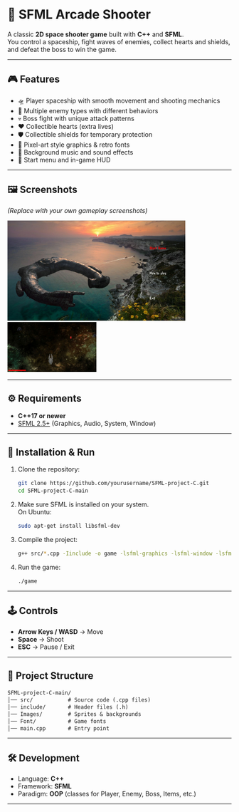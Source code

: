 # 🚀 SFML Arcade Shooter

A classic **2D space shooter game** built with **C++** and **SFML**.  
You control a spaceship, fight waves of enemies, collect hearts and shields, and defeat the boss to win the game.  

---

## 🎮 Features
- 🛸 Player spaceship with smooth movement and shooting mechanics  
- 👾 Multiple enemy types with different behaviors  
- 💀 Boss fight with unique attack patterns  
- ❤️ Collectible hearts (extra lives)  
- 🛡️ Collectible shields for temporary protection  
- 🎨 Pixel-art style graphics & retro fonts  
- 🎵 Background music and sound effects  
- 📜 Start menu and in-game HUD  

---

## 🖼️ Screenshots
*(Replace with your own gameplay screenshots)*  

<img src="Images/main.jpg" width="400">  
<img src="Images/game.jpg" width="200">  

---

## ⚙️ Requirements
- **C++17 or newer**  
- [SFML 2.5+](https://www.sfml-dev.org/download.php) (Graphics, Audio, System, Window)  

---

## 🔧 Installation & Run
1. Clone the repository:
   ```bash
   git clone https://github.com/yourusername/SFML-project-C.git
   cd SFML-project-C-main
   ```
2. Make sure SFML is installed on your system.  
   On Ubuntu:
   ```bash
   sudo apt-get install libsfml-dev
   ```
3. Compile the project:
   ```bash
   g++ src/*.cpp -Iinclude -o game -lsfml-graphics -lsfml-window -lsfml-system -lsfml-audio
   ```
4. Run the game:
   ```bash
   ./game
   ```

---

## 🕹️ Controls
- **Arrow Keys / WASD** → Move  
- **Space** → Shoot  
- **ESC** → Pause / Exit  

---

## 📂 Project Structure
```
SFML-project-C-main/
│── src/           # Source code (.cpp files)
│── include/       # Header files (.h)
│── Images/        # Sprites & backgrounds
│── Font/          # Game fonts
│── main.cpp       # Entry point
```

---

## 🛠️ Development
- Language: **C++**  
- Framework: **SFML**  
- Paradigm: **OOP** (classes for Player, Enemy, Boss, Items, etc.)  

---

